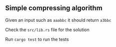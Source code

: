 ## Simple compressing algorithm

Given an input such as `aaabbc` it should return `a3bbc`

Check the `src/lib.rs` file for the solution

Run `cargo test` to run the tests
